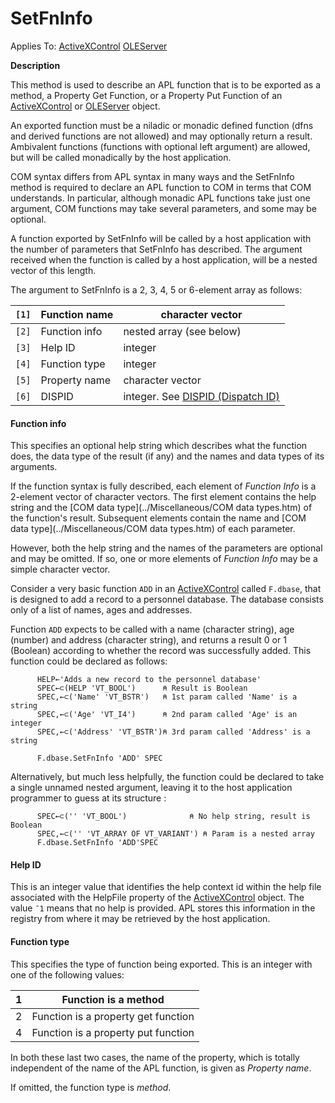 




<h1 class="heading"><span class="name">SetFnInfo</span></h1>

Applies To: [ActiveXControl](./activexcontrol.md) [OLEServer](./oleserver.md)


**Description**


This method is used to describe an APL function that is to be exported as a method, a Property Get Function, or a Property Put Function of an [ActiveXControl](./activexcontrol.md) or [OLEServer](./oleserver.md) object.



An exported function must be a niladic or monadic defined function (dfns and derived functions are not allowed) and may optionally return a result. Ambivalent functions (functions with optional left argument) are allowed, but will be called monadically by the host application.


COM syntax differs from APL syntax in many ways and the SetFnInfo method is required to declare an APL function to COM in terms that COM understands. In particular, although monadic APL functions take just one argument, COM functions may take several parameters, and some may be optional.


A function exported by SetFnInfo will be called by a host application with the number of parameters that SetFnInfo has described. The argument received when the function is called by a host application, will be a nested vector of this length.



The argument to SetFnInfo is a 2, 3, 4, 5 or 6-element array as follows:


| `[1]` | Function name | character vector |
| --- | --- | ---  |
| `[2]` | Function info | nested array (see below) |
| `[3]` | Help ID | integer |
| `[4]` | Function type | integer |
| `[5]` | Property name | character vector |
| `[6]` | DISPID | integer. See [DISPID (Dispatch ID)](../../Miscellaneous/DISPID.htm#DISPID) |


#### Function info


This specifies an optional help string which describes what the function does, the data type of the result (if any) and the names and data types of its arguments.


If the function syntax is fully described, each element of *Function Info* is a 2-element vector of character vectors. The first element contains the help string and the [COM data type](../Miscellaneous/COM data types.htm) of the function's result. Subsequent elements contain the name and [COM data type](../Miscellaneous/COM data types.htm) of each parameter.


However, both the help string and the names of the parameters are optional and may be omitted. If so, one or more elements of *Function Info* may be a simple character vector.


Consider a very basic function `ADD` in an [ActiveXControl](./activexcontrol.md) called `F.dbase`, that is designed to add a record to a personnel database. The database consists only of a list of names, ages and addresses.


Function `ADD` expects to be called with a name (character string), age (number) and address (character string), and returns a result 0 or 1 (Boolean) according to whether the record was successfully added. This function could be declared as follows:
```apl
      HELP←'Adds a new record to the personnel database'
      SPEC←⊂(HELP 'VT_BOOL')      ⍝ Result is Boolean     
      SPEC,←⊂('Name' 'VT_BSTR')   ⍝ 1st param called 'Name' is a string   
      SPEC,←⊂('Age' 'VT_I4')      ⍝ 2nd param called 'Age' is an integer  
      SPEC,←⊂('Address' 'VT_BSTR')⍝ 3rd param called 'Address' is a string

      F.dbase.SetFnInfo 'ADD' SPEC
```


Alternatively, but much less helpfully, the function could be declared to take a single unnamed nested argument, leaving it to the host application programmer to guess at its structure :
```apl
      SPEC←⊂('' 'VT_BOOL')              ⍝ No help string, result is Boolean
      SPEC,←⊂('' 'VT_ARRAY OF VT_VARIANT') ⍝ Param is a nested array
      F.dbase.SetFnInfo 'ADD'SPEC
```


#### Help ID


This is an integer value that identifies the help context id within the help file associated with the HelpFile property of the [ActiveXControl](./activexcontrol.md) object. The value `¯1` means that no help is provided. APL stores this information in the registry from where it may be retrieved by the host application.



#### Function type


This specifies the type of function being exported. This is an integer with one of the following values:


| 1 | Function is a method |
| --- | ---  |
| 2 | Function is a property get function |
| 4 | Function is a property put function |



In both these last two cases, the name of the property, which is totally independent of the name of the APL function, is given as *Property name*.


If omitted, the function type is *method*.


